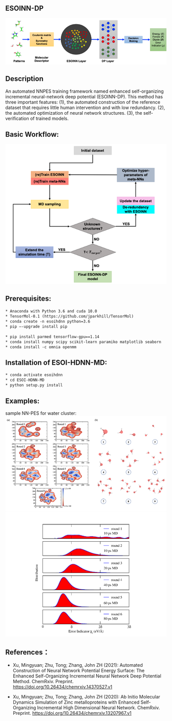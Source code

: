 
## ESOINN-DP

![cover image](./ESOINN-DP.png)

## Description

An automated NNPES training framework named enhanced self-organizing incremental neural-network deep potential (ESOINN-DP). 
This method has three important features: 
(1), the automated construction of the reference dataset that requires little human intervention and with low redundancy. 
(2), the automated optimization of neural network structures. 
(3), the self-verification of trained models.

## Basic Workflow:

![cover image](./workflow.png)

## Prerequisites:
```
* Anaconda with Python 3.6 and cuda 10.0 
* TensorMol-0.1 (https://github.com/jparkhill/TensorMol) 
* conda create -n esoihdnn python=3.6
* pip –-upgrade install pip

* pip install parmed tensorflow-gpu==1.14
* conda install numpy scipy scikit-learn paramiko matplotlib seaborn
* conda install -c omnia openmm
```
## Installation of ESOI-HDNN-MD:
```
* conda activate esoihdnn
* cd ESOI-HDNN-MD
* python setup.py install
```
## Examples:

sample NN-PES for water cluster:
![cover image](./water_example.png)
![cover image](./error.png)

## References：

* Xu, Mingyuan; Zhu, Tong; Zhang, John ZH (2021): Automated Construction of Neural Network Potential Energy Surface: The Enhanced Self-Organizing Incremental Neural Network Deep Potential Method. ChemRxiv. Preprint. https://doi.org/10.26434/chemrxiv.14370527.v1 

* Xu, Mingyuan; Zhu, Tong; Zhang, John ZH (2020): Ab Initio Molecular Dynamics Simulation of Zinc metalloproteins with Enhanced Self-Organizing Incremental High Dimensional Neural Network. ChemRxiv. Preprint. https://doi.org/10.26434/chemrxiv.13207967.v1 
